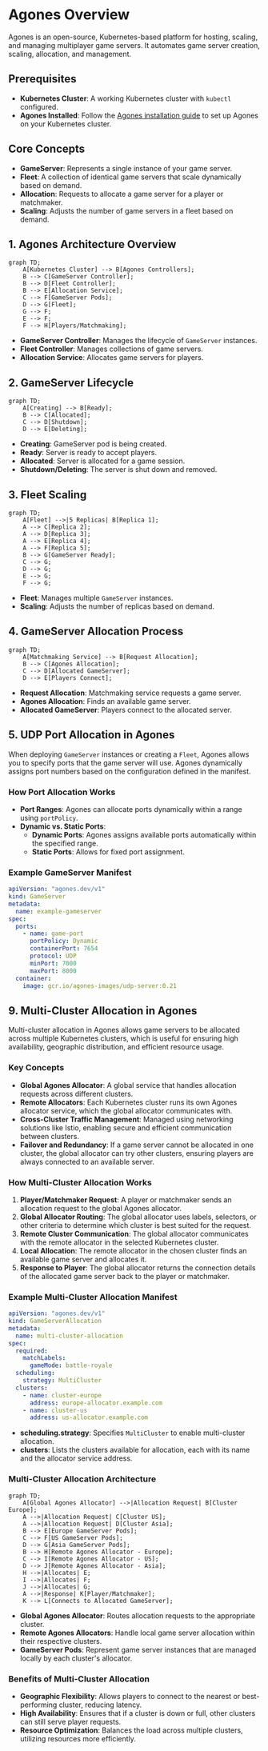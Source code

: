 # Agones Overview

Agones is an open-source, Kubernetes-based platform for hosting, scaling, and managing multiplayer game servers. It automates game server creation, scaling, allocation, and management.

## Prerequisites

- **Kubernetes Cluster**: A working Kubernetes cluster with `kubectl` configured.
- **Agones Installed**: Follow the [Agones installation guide](https://agones.dev/site/docs/installation/install-agones/) to set up Agones on your Kubernetes cluster.

## Core Concepts

- **GameServer**: Represents a single instance of your game server.
- **Fleet**: A collection of identical game servers that scale dynamically based on demand.
- **Allocation**: Requests to allocate a game server for a player or matchmaker.
- **Scaling**: Adjusts the number of game servers in a fleet based on demand.

## 1. Agones Architecture Overview

```mermaid
graph TD;
    A[Kubernetes Cluster] --> B[Agones Controllers];
    B --> C[GameServer Controller];
    B --> D[Fleet Controller];
    B --> E[Allocation Service];
    C --> F[GameServer Pods];
    D --> G[Fleet];
    G --> F;
    E --> F;
    F --> H[Players/Matchmaking];
```

- **GameServer Controller**: Manages the lifecycle of `GameServer` instances.
- **Fleet Controller**: Manages collections of game servers.
- **Allocation Service**: Allocates game servers for players.

## 2. GameServer Lifecycle

```mermaid
graph TD;
    A[Creating] --> B[Ready];
    B --> C[Allocated];
    C --> D[Shutdown];
    D --> E[Deleting];
```

- **Creating**: GameServer pod is being created.
- **Ready**: Server is ready to accept players.
- **Allocated**: Server is allocated for a game session.
- **Shutdown/Deleting**: The server is shut down and removed.

## 3. Fleet Scaling

```mermaid
graph TD;
    A[Fleet] -->|5 Replicas| B[Replica 1];
    A --> C[Replica 2];
    A --> D[Replica 3];
    A --> E[Replica 4];
    A --> F[Replica 5];
    B --> G[GameServer Ready];
    C --> G;
    D --> G;
    E --> G;
    F --> G;
```

- **Fleet**: Manages multiple `GameServer` instances.
- **Scaling**: Adjusts the number of replicas based on demand.

## 4. GameServer Allocation Process

```mermaid
graph TD;
    A[Matchmaking Service] --> B[Request Allocation];
    B --> C[Agones Allocation];
    C --> D[Allocated GameServer];
    D --> E[Players Connect];
```

- **Request Allocation**: Matchmaking service requests a game server.
- **Agones Allocation**: Finds an available game server.
- **Allocated GameServer**: Players connect to the allocated server.

## 5. UDP Port Allocation in Agones

When deploying `GameServer` instances or creating a `Fleet`, Agones allows you to specify ports that the game server will use. Agones dynamically assigns port numbers based on the configuration defined in the manifest.

### How Port Allocation Works

- **Port Ranges**: Agones can allocate ports dynamically within a range using `portPolicy`.
- **Dynamic vs. Static Ports**: 
  - **Dynamic Ports**: Agones assigns available ports automatically within the specified range.
  - **Static Ports**: Allows for fixed port assignment.

### Example GameServer Manifest

```yaml
apiVersion: "agones.dev/v1"
kind: GameServer
metadata:
  name: example-gameserver
spec:
  ports:
    - name: game-port
      portPolicy: Dynamic
      containerPort: 7654
      protocol: UDP
      minPort: 7000
      maxPort: 8000
  container:
    image: gcr.io/agones-images/udp-server:0.21
```

## 9. Multi-Cluster Allocation in Agones

Multi-cluster allocation in Agones allows game servers to be allocated across multiple Kubernetes clusters, which is useful for ensuring high availability, geographic distribution, and efficient resource usage.

### Key Concepts

- **Global Agones Allocator**: A global service that handles allocation requests across different clusters.
- **Remote Allocators**: Each Kubernetes cluster runs its own Agones allocator service, which the global allocator communicates with.
- **Cross-Cluster Traffic Management**: Managed using networking solutions like Istio, enabling secure and efficient communication between clusters.
- **Failover and Redundancy**: If a game server cannot be allocated in one cluster, the global allocator can try other clusters, ensuring players are always connected to an available server.

### How Multi-Cluster Allocation Works

1. **Player/Matchmaker Request**: A player or matchmaker sends an allocation request to the global Agones allocator.
2. **Global Allocator Routing**: The global allocator uses labels, selectors, or other criteria to determine which cluster is best suited for the request.
3. **Remote Cluster Communication**: The global allocator communicates with the remote allocator in the selected Kubernetes cluster.
4. **Local Allocation**: The remote allocator in the chosen cluster finds an available game server and allocates it.
5. **Response to Player**: The global allocator returns the connection details of the allocated game server back to the player or matchmaker.

### Example Multi-Cluster Allocation Manifest

```yaml
apiVersion: "agones.dev/v1"
kind: GameServerAllocation
metadata:
  name: multi-cluster-allocation
spec:
  required:
    matchLabels:
      gameMode: battle-royale
  scheduling:
    strategy: MultiCluster
  clusters:
    - name: cluster-europe
      address: europe-allocator.example.com
    - name: cluster-us
      address: us-allocator.example.com
```

- **scheduling.strategy**: Specifies `MultiCluster` to enable multi-cluster allocation.
- **clusters**: Lists the clusters available for allocation, each with its name and the allocator service address.

### Multi-Cluster Allocation Architecture

```mermaid
graph TD;
    A[Global Agones Allocator] -->|Allocation Request| B[Cluster Europe];
    A -->|Allocation Request| C[Cluster US];
    A -->|Allocation Request| D[Cluster Asia];
    B --> E[Europe GameServer Pods];
    C --> F[US GameServer Pods];
    D --> G[Asia GameServer Pods];
    B --> H[Remote Agones Allocator - Europe];
    C --> I[Remote Agones Allocator - US];
    D --> J[Remote Agones Allocator - Asia];
    H -->|Allocates| E;
    I -->|Allocates| F;
    J -->|Allocates| G;
    A -->|Response| K[Player/Matchmaker];
    K --> L[Connects to Allocated GameServer];
```

- **Global Agones Allocator**: Routes allocation requests to the appropriate cluster.
- **Remote Agones Allocators**: Handle local game server allocation within their respective clusters.
- **GameServer Pods**: Represent game server instances that are managed locally by each cluster's allocator.

### Benefits of Multi-Cluster Allocation

- **Geographic Flexibility**: Allows players to connect to the nearest or best-performing cluster, reducing latency.
- **High Availability**: Ensures that if a cluster is down or full, other clusters can still serve player requests.
- **Resource Optimization**: Balances the load across multiple clusters, utilizing resources more efficiently.
